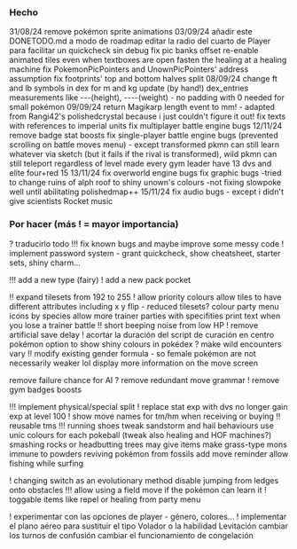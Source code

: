 ### Hecho

  31/08/24
  remove pokémon sprite animations 
  03/09/24
  añadir este DONETODO.md a modo de roadmap 
  editar la radio del cuarto de Player para facilitar un quickcheck sin debug
  fix pic banks offset
  re-enable animated tiles even when textboxes are open
  fasten the healing at a healing machine
  fix PokemonPicPointers and UnownPicPointers' address assumption
  fix footprints' top and bottom halves split
  08/09/24
  change ft and lb symbols in dex for m and kg
  update (by hand!) dex_entries measurements like ---(height), ----(weight) - no padding with 0 needed for small pokémon
  09/09/24
  return Magikarp length event to mm! - adapted from Rangi42's polishedcrystal because i just couldn't figure it out!
  fix texts with references to imperial units
  fix multiplayer battle engine bugs
  12/11/24
  remove badge stat boosts
  fix single-player battle engine bugs (prevented scrolling on battle moves menu) - except transformed pkmn can still learn whatever via sketch (but it fails if the rival is transformed), wild pkmn can still teleport regardless of level
  made every gym leader have 13 dvs and elite four+red 15
  13/11/24
  fix overworld engine bugs
  fix graphic bugs
  -tried to change ruins of alph roof to shiny unown's colours
  -not fixing slowpoke well until abilitating polishedmap++
  15/11/24
  fix audio bugs - except i didn't give scientists Rocket music

### Por hacer (más ! = mayor importancia)

  ? traducirlo todo
  !!! fix known bugs and maybe improve some messy code
  ! implement password system - grant quickcheck, show cheatsheet, starter sets, shiny charm...
  
  !!! add a new type (fairy)
  ! add a new pack pocket
  
  !! expand tilesets from 192 to 255
  ! allow priority colours
  allow tiles to have different attributes including x y flip - reduced tilesets?
  colour party menu icons by species
  allow more trainer parties with specifities
  print text when you lose a trainer battle
  !! short beeping noise from low HP
  ! remove artificial save delay
  ! acortar la duración del script de curación en centro pokémon
  option to show shiny colours in pokédex
  ? make wild encounters vary
  !! modify existing gender formula - so female pokémon are not necessarily weaker lol
  display more information on the move screen

  remove failure chance for AI
  ? remove redundant move grammar
  ! remove gym badges boosts

  !!! implement physical/special split
  ! replace stat exp with dvs
  no longer gain exp at level 100
  ! show move names for tm/hm when receiving or buying
  !! reusable tms
  !!! running shoes
  tweak sandstorm and hail behaviours
  use unic colours for each pokeball (tweak also healing and HOF machines?)
  smashing rocks or headbutting trees may give items
  make grass-type mons immune to powders
  reviving pokémon from fossils
  add move reminder
  allow fishing while surfing

  ! changing switch as an evolutionary method
  disable jumping from ledges onto obstacles
  !!! allow using a field move if the pokémon can learn it
  ! toggable items like repel or healing from party menu

  ! experimentar con las opciones de player - género, colores...
  ! implementar el plano aéreo para sustituir el tipo Volador o la habilidad Levitación
  cambiar los turnos de confusión
  cambiar el funcionamiento de congelación